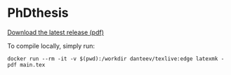 # PhDthesis

[Download the latest release (pdf)](https://github.com/remdelaportemathurin/phdthesis/releases/latest/download/main.pdf)

To compile locally, simply run:

```
docker run --rm -it -v $(pwd):/workdir danteev/texlive:edge latexmk -pdf main.tex
```
